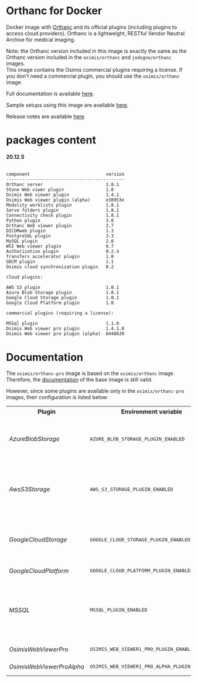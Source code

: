 # Orthanc for Docker
Docker image with [Orthanc](https://www.orthanc-server.com/) and its official plugins (including plugins to access cloud providers). Orthanc is a lightweight, RESTful Vendor Neutral Archive for medical imaging.

Note: the Orthanc version included in this image is exactly the same as the Orthanc version included in the `osimis/orthanc` and `jodogne/orthanc` images.  
This image contains the Osimis commercial plugins requiring a license.  If you don't need a commercial plugin, you should use the `osimis/orthanc` image.

Full documentation is available [here](https://book.orthanc-server.com/users/docker-osimis.html).

Sample setups using this image are available [here](https://bitbucket.org/osimis/orthanc-setup-samples/).

Release notes are available [here](https://bitbucket.org/osimis/orthanc-builder/src/master/release-notes-docker-images.txt)


# packages content

#### 20.12.5
```

component                             version
---------------------------------------------
Orthanc server                        1.8.1
Stone Web viwer plugin                1.0
Osimis Web viewer plugin              1.4.1
Osimis Web viewer plugin (alpha)      e38953e
Modality worklists plugin             1.8.1
Serve folders plugin                  1.8.1
Connectivity check plugin             1.8.1
Python plugin                         3.0
Orthanc Web viewer plugin             2.7
DICOMweb plugin                       1.3
PostgreSQL plugin                     3.3
MySQL plugin                          2.0
WSI Web viewer plugin                 0.7
Authorization plugin                  0.2.4
Transfers accelerator plugin          1.0
GDCM plugin                           1.1
Osimis cloud synchronization plugin   0.2

cloud plugins:

AWS S3 plugin                         1.0.1
Azure Blob Storage plugin             1.0.1
Google Cloud Storage plugin           1.0.1
Google Cloud Platform plugin          1.0

commercial plugins (requiring a license):

MSSql plugin                          1.1.0
Osimis Web viewer pro plugin          1.4.1.0
Osimis Web viewer pro plugin (alpha)  8448639
```

# Documentation

The `osimis/orthanc-pro` image is based on the `osimis/orthanc` image.  Therefore, the [documentation](https://book.orthanc-server.com/users/docker-osimis.html) of the base image is still valid.

However, since some plugins are available only in the `osimis/orthanc-pro` images, their configuration is listed below:


<!-- code belowed is generated by # python3 generatePluginDoc.py --folder ../orthanc-pro-builder --output html -->

<table>
<tr><th>Plugin</th><th>Environment variable</th><th>Default configuration</th></tr>
<tr><td><em>AzureBlobStorage</em></td><td><pre>AZURE_BLOB_STORAGE_PLUGIN_ENABLED</pre></td><td><pre>{    
  "AzureBlobStorage": {
    "ConnectionString": "MUST BE DEFINED BY YOU",
    "ContainerName": "MUST BE DEFINED BY YOU"
  }
}</pre></td></tr>
<tr><td><em>AwsS3Storage</em></td><td><pre>AWS_S3_STORAGE_PLUGIN_ENABLED</pre></td><td><pre>{
  "AwsS3Storage": {
    "BucketName": "MUST BE DEFINED BY YOU",
    "Region": "MUST BE DEFINED BY YOU",
    "AccessKey": "MUST BE DEFINED BY YOU",
    "SecretKey": "MUST BE DEFINED BY YOU"
  }
}</pre></td></tr>
<tr><td><em>GoogleCloudStorage</em></td><td><pre>GOOGLE_CLOUD_STORAGE_PLUGIN_ENABLED</pre></td><td><pre>{
  "GoogleCloudStorage": {
    "ServiceAccountFile": "MUST BE DEFINED BY YOU",
    "BucketName": "MUST BE DEFINED BY YOU"
  }
}</pre></td></tr>
<tr><td><em>GoogleCloudPlatform</em></td><td><pre>GOOGLE_CLOUD_PLATFORM_PLUGIN_ENABLED</pre></td><td><pre></pre></td></tr>
<tr><td><em>MSSQL</em></td><td><pre>MSSQL_PLUGIN_ENABLED</pre></td><td><pre>{
  "MSSQL": {
    "EnableIndex": true,
    "EnableStorage": false,
    "Lock": false,
    "ConnectionString": "SHOULD BE DEFINED BY YOU",
    "LicenseString": "SHOULD BE DEFINED BY YOU"
  }
}</pre></td></tr>
<tr><td><em>OsimisWebViewerPro</em></td><td><pre>OSIMIS_WEB_VIEWER1_PRO_PLUGIN_ENABLED</pre></td><td><pre></pre></td></tr>
<tr><td><em>OsimisWebViewerProAlpha</em></td><td><pre>OSIMIS_WEB_VIEWER1_PRO_ALPHA_PLUGIN_ENABLED</pre></td><td><pre></pre></td></tr>
</table>
